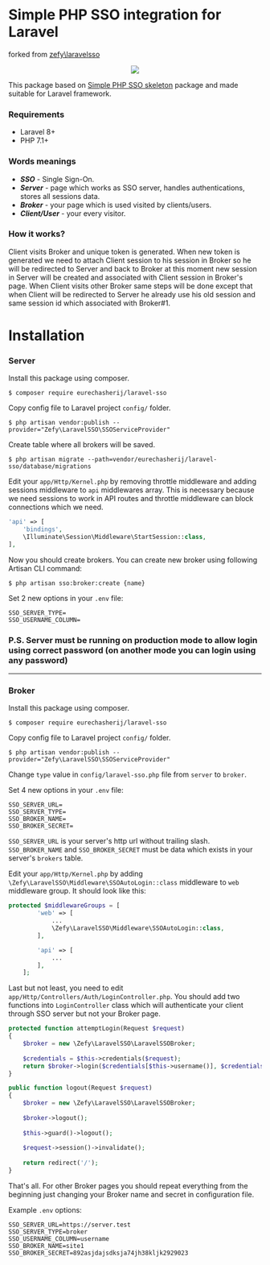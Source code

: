 # Simple PHP SSO integration for Laravel

forked from [zefy\laravelsso](https://github.com/zefy/laravel-sso)

<p align="center"><img src="https://laravel.com/assets/img/components/logo-laravel.svg"></p>

This package based on [Simple PHP SSO skeleton](https://github.com/zefy/php-simple-sso) package and made suitable for Laravel framework.

### Requirements

* Laravel 8+
* PHP 7.1+

### Words meanings

* ***SSO*** - Single Sign-On.
* ***Server*** - page which works as SSO server, handles authentications, stores all sessions data.
* ***Broker*** - your page which is used visited by clients/users.
* ***Client/User*** - your every visitor.

### How it works?

Client visits Broker and unique token is generated. When new token is generated we need to attach Client session to his session in Broker so he will be redirected to Server and back to Broker at this moment new session in Server will be created and associated with Client session in Broker's page. When Client visits other Broker same steps will be done except that when Client will be redirected to Server he already use his old session and same session id which associated with Broker#1.

# Installation

### Server

Install this package using composer.

```shell
$ composer require eurechasherij/laravel-sso
```

Copy config file to Laravel project `config/` folder.

```shell
$ php artisan vendor:publish --provider="Zefy\LaravelSSO\SSOServiceProvider"
```

Create table where all brokers will be saved.

```shell
$ php artisan migrate --path=vendor/eurechasherij/laravel-sso/database/migrations
```

Edit your `app/Http/Kernel.php` by removing throttle middleware and adding sessions middleware to `api` middlewares array.
This is necessary because we need sessions to work in API routes and throttle middleware can block connections which we need.

```php
'api' => [
    'bindings',
    \Illuminate\Session\Middleware\StartSession::class,
],
```

Now you should create brokers.
You can create new broker using following Artisan CLI command:

```shell
$ php artisan sso:broker:create {name}
```

Set 2 new options in your `.env` file:

```shell
SSO_SERVER_TYPE=
SSO_USERNAME_COLUMN=
```

### P.S. Server must be running on production mode to allow login using correct password (on another mode you can login using any password)

---

### Broker

Install this package using composer.

```shell
$ composer require eurechasherij/laravel-sso
```

Copy config file to Laravel project `config/` folder.

```shell
$ php artisan vendor:publish --provider="Zefy\LaravelSSO\SSOServiceProvider"
```

Change `type` value in `config/laravel-sso.php` file from `server`
to `broker`.

Set 4 new options in your `.env` file:

```shell
SSO_SERVER_URL=
SSO_SERVER_TYPE=
SSO_BROKER_NAME=
SSO_BROKER_SECRET=
```

`SSO_SERVER_URL` is your server's http url without trailing slash. `SSO_BROKER_NAME` and `SSO_BROKER_SECRET` must be data which exists in your server's `brokers` table.

Edit your `app/Http/Kernel.php` by adding `\Zefy\LaravelSSO\Middleware\SSOAutoLogin::class` middleware to `web` middleware group. It should look like this:

```php
protected $middlewareGroups = [
        'web' => [
            ...
            \Zefy\LaravelSSO\Middleware\SSOAutoLogin::class,
        ],

        'api' => [
            ...
        ],
    ];
```

Last but not least, you need to edit `app/Http/Controllers/Auth/LoginController.php`. You should add two functions into `LoginController` class which will authenticate your client through SSO server but not your Broker page.

```php
protected function attemptLogin(Request $request)
{
    $broker = new \Zefy\LaravelSSO\LaravelSSOBroker;
  
    $credentials = $this->credentials($request);
    return $broker->login($credentials[$this->username()], $credentials['password']);
}

public function logout(Request $request)
{
    $broker = new \Zefy\LaravelSSO\LaravelSSOBroker;
  
    $broker->logout();
  
    $this->guard()->logout();
  
    $request->session()->invalidate();
  
    return redirect('/');
}
```

That's all. For other Broker pages you should repeat everything from the beginning just changing your Broker name and secret in configuration file.

Example `.env` options:

```shell
SSO_SERVER_URL=https://server.test
SSO_SERVER_TYPE=broker
SSO_USERNAME_COLUMN=username
SSO_BROKER_NAME=site1
SSO_BROKER_SECRET=892asjdajsdksja74jh38kljk2929023
```
